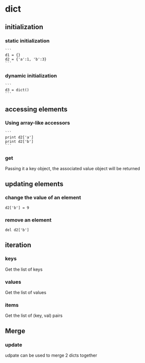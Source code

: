 # dict

## initialization

### static initialization
    ```
    d1 = {}
    d2 = {'a':1, 'b':3}
    ```

### dynamic initialization
    ```
    d3 = dict()
    ```

## accessing elements

### Using array-like accessors
    ```
    print d2['a']
    print d2['b']
    ```

### get
Passing it a key object, the associated value object will be returned

## updating elements

### change the value of an element
```
d2['b'] = 9
```

### remove an element
```
del d2['b']
```

## iteration

### keys
Get the list of keys

### values
Get the list of values

### items
Get the list of (key, val) pairs


## Merge

### update
udpate can be used to merge 2 dicts together
